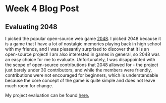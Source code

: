 # Week 4 Blog Post

## Evaluating 2048

I picked the popular open-source web game [2048](https://play2048.co). I picked 2048 because it is a game that I have a lot of nostalgic memories playing back in high school with my friends, and I was pleasantly surprised to discover that it is an open-source project! I am also interested in games in general, so 2048 was an easy choice for me to evaluate. Unfortunately, I was disappointed with the scope of open-source contributions that 2048 allowed for - the project just barely under 30 contributors, and while the members were friendly, contributions were not encouraged for beginners, which is understandable because the core concept of the game is quite simple and does not leave much room for change.

My project evaluation can be found [here.](https://github.com/nyu-ossd-s19/jwanggggg-weekly/blob/gh-pages/_posts/2048_evaluation.md)
